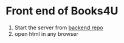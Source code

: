 # Front end of Books4U

1. Start the server from [backend repo](https://github.com/Book4U-ECSE428/backend)
2. open html in any browser
